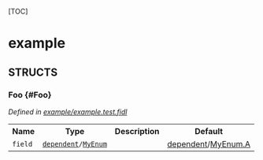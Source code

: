 [TOC]

# example




## **STRUCTS**

### Foo {#Foo}
*Defined in [example/example.test.fidl](https://fuchsia.googlesource.com/fuchsia/+/HEAD/example.test.fidl#5)*



<table>
    <tr><th>Name</th><th>Type</th><th>Description</th><th>Default</th></tr><tr id="Foo.field">
            <td><code>field</code></td>
            <td>
                <code><a class='link' href='../dependent/'>dependent</a>/<a class='link' href='../dependent/#MyEnum'>MyEnum</a></code>
            </td>
            <td></td>
            <td><a class='link' href='../dependent/'>dependent</a>/<a class='link' href='../dependent/#MyEnum.A'>MyEnum.A</a></td>
        </tr>
</table>













